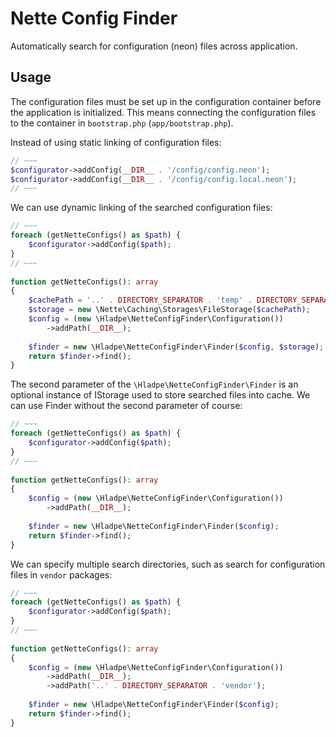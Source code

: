 # Nette Config Finder

Automatically search for configuration (neon) files across application.

Usage
-----
The configuration files must be set up in the configuration container before the application is initialized. This means connecting the configuration files to the container in `bootstrap.php` (`app/bootstrap.php`).

Instead of using static linking of configuration files:
```php
// ~~~
$configurator->addConfig(__DIR__ . '/config/config.neon');
$configurator->addConfig(__DIR__ . '/config/config.local.neon');
// ~~~
```

We can use dynamic linking of the searched configuration files:
```php
// ~~~
foreach (getNetteConfigs() as $path) {
	$configurator->addConfig($path);
}
// ~~~
		
function getNetteConfigs(): array
{
	$cachePath = '..' . DIRECTORY_SEPARATOR . 'temp' . DIRECTORY_SEPARATOR . 'cache';
	$storage = new \Nette\Caching\Storages\FileStorage($cachePath);
	$config = (new \Hladpe\NetteConfigFinder\Configuration())
		->addPath(__DIR__);
	
	$finder = new \Hladpe\NetteConfigFinder\Finder($config, $storage);
	return $finder->find();
}
```

The second parameter of the `\Hladpe\NetteConfigFinder\Finder` is an optional instance of IStorage used to store searched files into cache. We can use Finder without the second parameter of course:
```php
// ~~~
foreach (getNetteConfigs() as $path) {
	$configurator->addConfig($path);
}
// ~~~
		
function getNetteConfigs(): array
{
	$config = (new \Hladpe\NetteConfigFinder\Configuration())
		->addPath(__DIR__);
	
	$finder = new \Hladpe\NetteConfigFinder\Finder($config);
	return $finder->find();
}
```

We can specify multiple search directories, such as search for configuration files in `vendor` packages:
```php
// ~~~
foreach (getNetteConfigs() as $path) {
	$configurator->addConfig($path);
}
// ~~~
		
function getNetteConfigs(): array
{
	$config = (new \Hladpe\NetteConfigFinder\Configuration())
		->addPath(__DIR__);
		->addPath('..' . DIRECTORY_SEPARATOR . 'vendor');
	
	$finder = new \Hladpe\NetteConfigFinder\Finder($config);
	return $finder->find();
}
```
